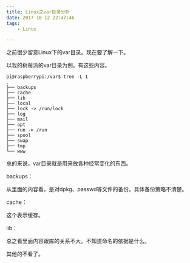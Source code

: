 ```yaml
---
title: Linux之var目录分析
date: 2017-10-12 22:47:46
tags:
	- Linux

---
```




之前很少留意Linux下的var目录。现在要了解一下。

以我的树莓派的var目录为例。有这些内容。

```
pi@raspberrypi:/var$ tree -L 1
.
├── backups
├── cache
├── lib
├── local
├── lock -> /run/lock
├── log
├── mail
├── opt
├── run -> /run
├── spool
├── swap
├── tmp
└── www
```

总的来说，var目录就是用来放各种经常变化的东西。

backups：

从里面的内容看，是对dpkg、passwd等文件的备份。具体备份策略不清楚。

cache：

这个表示缓存。

lib：

总之看里面内容跟库的关系不大。不知道命名的依据是什么。

其他的不看了。



